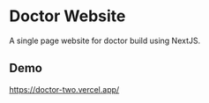 # Doctor Website

A single page website for doctor build using NextJS.

## Demo

https://doctor-two.vercel.app/
